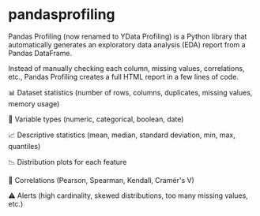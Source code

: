 # pandasprofiling

Pandas Profiling (now renamed to YData Profiling) is a Python library that automatically generates an exploratory data analysis (EDA) report from a Pandas DataFrame.

Instead of manually checking each column, missing values, correlations, etc., Pandas Profiling creates a full HTML report in a few lines of code.

📊 Dataset statistics (number of rows, columns, duplicates, missing values, memory usage)

🔎 Variable types (numeric, categorical, boolean, date)

📈 Descriptive statistics (mean, median, standard deviation, min, max, quantiles)

📉 Distribution plots for each feature

🔗 Correlations (Pearson, Spearman, Kendall, Cramér's V)

⚠️ Alerts (high cardinality, skewed distributions, too many missing values, etc.)
